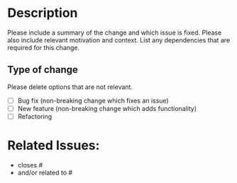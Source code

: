 # Description

Please include a summary of the change and which issue is fixed. Please also include relevant motivation and context. List any dependencies that are required for this change.

## Type of change

Please delete options that are not relevant.

- [ ]  Bug fix (non-breaking change which fixes an issue)
- [ ]  New feature (non-breaking change which adds functionality)
- [ ]  Refactoring

# Related Issues:

- closes #<issue number>
- and/or related to #<issue number>

